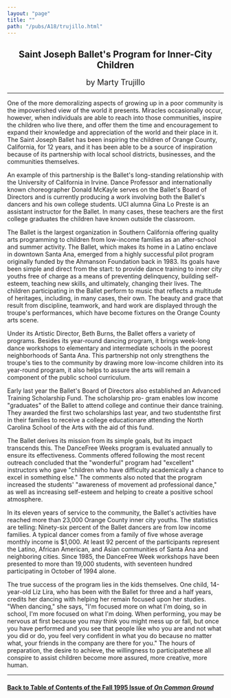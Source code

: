 ```yaml
---
layout: "page"
title: ""
path: "/pubs/A18/trujillo.html"
---
```

<main>
<center><h2>
Saint Joseph Ballet's Program for Inner-City Children</h2>
<font size="+1">by Marty Trujillo</font>
</center><hr/>
One of the more demoralizing aspects of growing up in a poor  community is
the impoverished view of the world it presents.   Miracles occasionally
occur, however, when individuals are able to  reach into those
communities, inspire the children who live there,  and offer them the time
and encouragement to expand their  knowledge and appreciation of the world
and their place in it.  The  Saint Joseph Ballet has been inspiring the
children of Orange County,  California, for 12 years, and it has been able
to be a source of  inspiration because of its partnership with local
school districts,  businesses, and the communities themselves.
<p>
An example of this partnership is the Ballet's long-standing  relationship
with the University of California in Irvine.  Dance  Professor and
internationally known choreographer Donald McKayle  serves on the Ballet's
Board of Directors and is currently producing a  work involving both the
Ballet's dancers and his own college  students.  UCI alumna Gina Lo Preste
is an assistant instructor for the  Ballet.  In many cases, these teachers
are the first college graduates  the children have known outside the
classroom.
</p><p>
The Ballet is the largest organization in Southern California offering
quality arts programming to children from low-income families as an
after-school and summer activity.  The Ballet, which makes its home  in a
Latino enclave in downtown Santa Ana, emerged from a highly  successful
pilot program originally funded by the Ahmanson  Foundation back in 1983.
Its goals have been simple and direct from  the start:  to provide dance
training to inner city youths free of  charge as a means of preventing
delinquency, building self-esteem,  teaching new skills, and ultimately,
changing their lives.  The  children participating in the Ballet perform
to music that reflects a  multitude of heritages, including, in many
cases, their own.  The  beauty and grace that result from discipline,
teamwork, and hard  work are displayed through the troupe's performances,
which have  become fixtures on the Orange County arts scene.
</p><p>
Under its Artistic Director, Beth Burns, the Ballet offers a variety of
programs.  Besides its year-round dancing program, it brings  week-long
dance workshops to elementary and intermediate schools  in the poorest
neighborhoods of Santa Ana.  This partnership not  only strengthens the
troupe's ties to the community by drawing  more low-income children into
its year-round program, it also helps  to assure the arts will remain a
component of the public school  curriculum.
</p><p>
Early last year the Ballet's Board of Directors also established an
Advanced Training Scholarship Fund.  The scholarship pro-
gram enables low income "graduates" of the Ballet to attend college  and
continue their dance training.  They awarded the first two  scholarships
last year, and two students­the first in their families to  receive a
college education­are attending the North Carolina School  of the
Arts with the aid of this fund.
</p><p>
The Ballet derives its mission from its simple goals, but its impact
transcends this.  The DanceFree Weeks program is evaluated  annually to
ensure its effectiveness.  Comments offered following the  most recent
outreach concluded that the "wonderful" program had  "excellent"
instructors who gave "children who have difficulty  academically a chance
to excel in something else."  The comments  also noted that the program
increased the students' "awareness of  movement ad professional dance," as
well as increasing self-esteem  and helping to create a positive school
atmosphere.
</p><p>
In its eleven years of service to the community, the Ballet's activities
have reached more than 23,000 Orange County inner city youths.   The
statistics are telling:  Ninety-six percent of the Ballet dancers are
from low income families.  A typical dancer comes from a family of  five
whose average monthly income is $1,000.  At least 92 percent of  the
participants represent the Latino, African American, and Asian
communities of Santa Ana and neighboring cities.  Since 1985, the
DanceFree Week workshops have been presented to more than  19,000
students, with seventeen hundred participating in October of  1994 alone.
</p><p>
The true success of the program lies in the kids themselves.  One  child,
14-year-old Liz Lira, who has been with the Ballet for three  and a half
years, credits her dancing with helping her remain focused  upon her
studies.  "When dancing," she says, "I'm focused more on  what I'm doing,
so in school, I'm more focused on what I'm doing.   When performing, you
may be nervous at first because you may  think you might mess up or fall,
but once you have performed and  you see that people like who you are and
not what you did or do, you  feel very confident in what you do because no
matter what, your  friends in the company are there for you."  The hours
of preparation,  the desire to achieve, the willingness to
participate­these all  conspire to assist children become more
assured, more creative, more  human.
</p><hr/>
<h4><a href="/pubs/A18/">Back to
Table of Contents of the Fall 1995 Issue of <i>On Common
Ground</i></a>
</h4>
</main>
